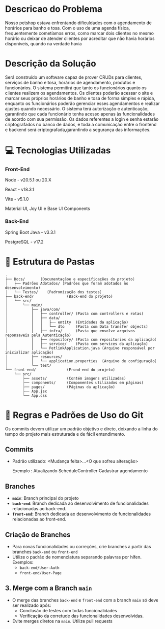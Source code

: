 # Descricao do Problema

Nosso petshop estava enfrentando dificuldades com o agendamento de horários para
banho e tosa. Com o uso de uma agenda física, frequentemente cometíamos erros, 
como marcar dois clientes no mesmo horário ou deixar de atender clientes por 
acreditar que não havia horários disponíveis, quando na verdade havia

# Descrição da Solução

Será construído um software capaz de prover CRUDs para clientes,
serviços de banho e tosa, horários de agendamento, produtos e funcionários. O sistema permitirá
que tanto os funcionários quanto os clientes realizem os agendamentos.
Os clientes poderão acessar o site e marcar seus próprios horários
de banho e tosa de forma simples e rápida, enquanto os funcionários poderão
gerenciar esses agendamentos e realizar ajustes quando necessário. O sistema
terá autorização e autenticação, garantindo
que cada funcionário tenha acesso apenas às funcionalidades de acordo
com sua permissão. Os dados referentes a login e senha estarão
criptografados no banco de dados, e toda a comunicação entre
o frontend e backend será criptografada,garantindo a segurança das informações.

# 💻 Tecnologias Utilizadas

### Front-End

Node - v20.5.1 ou 20.X

React - v18.3.1

Vite - v5.1.0

Material UI, Joy UI e Base UI Components

### Back-End
Spring Boot Java - v3.3.1


PostgreSQL - v17.2

# 📁 Estrutura de Pastas

```
.
├── Docs/       (Documentaçãoe e especificações do projeto)
│   ├── Padrões Adotados/ (Padrões que foram adotados no desenvolvimento)
│   └── Testes/    (Padronização dos testes)
├── back-end/               (Back-end do projeto)
│   └── src/
│       └── main/
│           ├── java/com/
│           │   ├── controller/ (Pasta com controllers e rotas)
│           │   ├── data/
│           │   │   ├── entity  (Entidades da aplicação)
│           │   │   └── dto     (Pasta com Data transfer objects)
│           │   ├── infra/      (Pasta que envolve arquivos reponsaveis pela Autenticação)
│           │   ├── repository/ (Pasta com repositories da aplicação)
│           │   ├── service/    (Pasta com services da aplicação)
│           │   └── PetlinkApplication.java (Arquivo responsável por inicializar aplicação)
│           ├── resources/
│           │   └── application.properties  (Arquivo de configuração)
│           └── test/
└── front-end/              (Frond-end do projeto)
    └── src/
        ├── assets/         (Contém imagens utilizadas)
        ├── components/     (Componentes utilizados em páginas)
        ├── pages/          (Páginas da aplicação)
        ├── App.jsx
        └── App.css
```

# 📕 Regras e Padrões de Uso do Git

Os commits devem utilizar um padrão objetivo e direto, deixando a linha do tempo do projeto mais estruturada e de fácil entendimento.

## Commits

- Padrão utilizado:
  <Mudança feita>...<O que sofreu alteração>

  Exemplo : Atualizando ScheduleController Cadastrar agendamento

## Branches
- **`main`**: Branch principal do projeto
- **`back-end`**: Branch dedicada ao desenvolvimento de funcionalidades relacionadas ao back-end.  
- **`front-end`**: Branch dedicada ao desenvolvimento de funcionalidades relacionadas ao front-end.  

## Criação de Branches  
- Para novas funcionalidades ou correções, crie branches a partir das branches `back-end` ou `front-end`
- Utilize o padrão de nomenclatura separando palavras por hífen. Exemplos:  
  - `back-end/User-Auth`  
  - `front-end/User-Page`

## 3. Merge com a Branch `main`  
- O merge das branches `back-end` e `front-end` com a branch `main` só deve ser realizado após:  
  - Conclusão de testes com todas funcionalidades 
  - Verificação da corretude das funcionalidades desenvolvidas.  
- Evite merges diretos na `main`. Utilize pull requests

